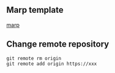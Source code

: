 ## Marp template

[marp](https://marp.app/)

## Change remote repository

```shell
git remote rm origin
git remote add origin https://xxx
```
